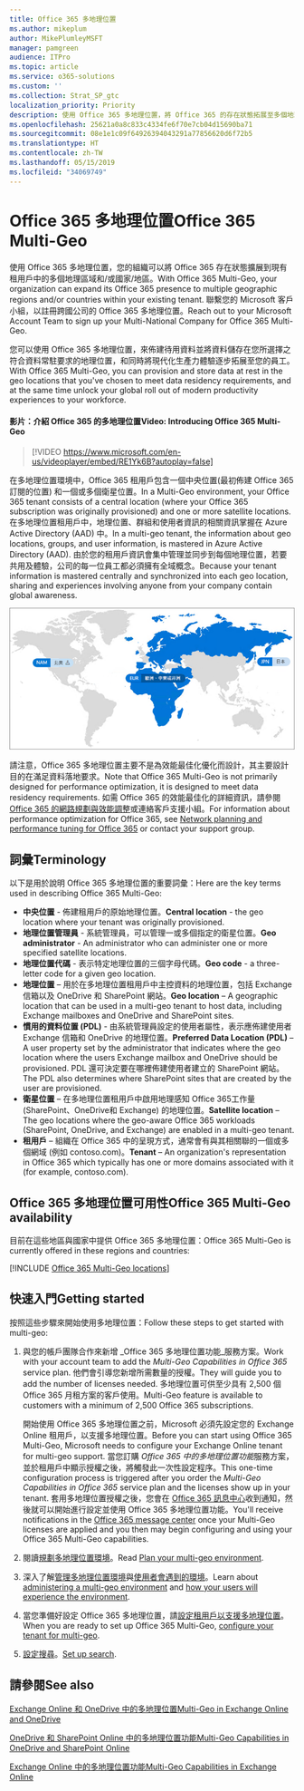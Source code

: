```yaml
---
title: Office 365 多地理位置
ms.author: mikeplum
author: MikePlumleyMSFT
manager: pamgreen
audience: ITPro
ms.topic: article
ms.service: o365-solutions
ms.custom: ''
ms.collection: Strat_SP_gtc
localization_priority: Priority
description: 使用 Office 365 多地理位置，將 Office 365 的存在狀態拓展至多個地理區域。
ms.openlocfilehash: 25621a0a8c833c4334fe6f70e7cb04d15690ba71
ms.sourcegitcommit: 08e1e1c09f64926394043291a77856620d6f72b5
ms.translationtype: HT
ms.contentlocale: zh-TW
ms.lasthandoff: 05/15/2019
ms.locfileid: "34069749"
---
```

# <a name="office-365-multi-geo"></a><span data-ttu-id="bdef3-103">Office 365 多地理位置</span><span class="sxs-lookup"><span data-stu-id="bdef3-103">Office 365 Multi-Geo</span></span>

<span data-ttu-id="bdef3-104">使用 Office 365 多地理位置，您的組織可以將 Office 365 存在狀態擴展到現有租用戶中的多個地理區域和/或國家/地區。</span><span class="sxs-lookup"><span data-stu-id="bdef3-104">With Office 365 Multi-Geo, your organization can expand its Office 365 presence to multiple geographic regions and/or countries within your existing tenant.</span></span> <span data-ttu-id="bdef3-105">聯繫您的 Microsoft 客戶小組，以註冊跨國公司的 Office 365 多地理位置。</span><span class="sxs-lookup"><span data-stu-id="bdef3-105">Reach out to your Microsoft Account Team to sign up your Multi-National Company for Office 365 Multi-Geo.</span></span>
  
<span data-ttu-id="bdef3-106">您可以使用 Office 365 多地理位置，來佈建待用資料並將資料儲存在您所選擇之符合資料常駐要求的地理位置，和同時將現代化生產力體驗逐步拓展至您的員工。</span><span class="sxs-lookup"><span data-stu-id="bdef3-106">With Office 365 Multi-Geo, you can provision and store data at rest in the geo locations that you've chosen to meet data residency requirements, and at the same time unlock your global roll out of modern productivity experiences to your workforce.</span></span>

#### <a name="video-introducing-office-365-multi-geo"></a><span data-ttu-id="bdef3-107">影片：介紹 Office 365 的多地理位置</span><span class="sxs-lookup"><span data-stu-id="bdef3-107">Video: Introducing Office 365 Multi-Geo</span></span>

> [!VIDEO https://www.microsoft.com/en-us/videoplayer/embed/RE1Yk6B?autoplay=false]

<span data-ttu-id="bdef3-108">在多地理位置環境中，Office 365 租用戶包含一個中央位置(最初佈建 Office 365 訂閱的位置) 和一個或多個衛星位置。</span><span class="sxs-lookup"><span data-stu-id="bdef3-108">In a Multi-Geo environment, your Office 365 tenant consists of a central location (where your Office 365 subscription was originally provisioned) and one or more satellite locations.</span></span> <span data-ttu-id="bdef3-109">在多地理位置租用戶中，地理位置、群組和使用者資訊的相關資訊掌握在 Azure Active Directory (AAD) 中。</span><span class="sxs-lookup"><span data-stu-id="bdef3-109">In a multi-geo tenant, the information about geo locations, groups, and user information, is mastered in Azure Active Directory (AAD).</span></span> <span data-ttu-id="bdef3-110">由於您的租用戶資訊會集中管理並同步到每個地理位置，若要共用及體驗，公司的每一位員工都必須擁有全域概念。</span><span class="sxs-lookup"><span data-stu-id="bdef3-110">Because your tenant information is mastered centrally and synchronized into each geo location, sharing and experiences involving anyone from your company contain global awareness.</span></span>

![SharePoint 系統管理中心內多地理位置地圖的螢幕擷取畫面](media/multi-geo-world-map.png)

<span data-ttu-id="bdef3-112">請注意，Office 365 多地理位置主要不是為效能最佳化優化而設計，其主要設計目的在滿足資料落地要求。</span><span class="sxs-lookup"><span data-stu-id="bdef3-112">Note that Office 365 Multi-Geo is not primarily designed for performance optimization, it is designed to meet data residency requirements.</span></span> <span data-ttu-id="bdef3-113">如需 Office 365 的效能最佳化的詳細資訊，請參閱 [ Office 365 的網路規劃與效能調整](https://support.office.com/article/e5f1228c-da3c-4654-bf16-d163daee8848)或連絡客戶支援小組。</span><span class="sxs-lookup"><span data-stu-id="bdef3-113">For information about performance optimization for Office 365, see [Network planning and performance tuning for Office 365](https://support.office.com/article/e5f1228c-da3c-4654-bf16-d163daee8848) or contact your support group.</span></span>

## <a name="terminology"></a><span data-ttu-id="bdef3-114">詞彙</span><span class="sxs-lookup"><span data-stu-id="bdef3-114">Terminology</span></span>

<span data-ttu-id="bdef3-115">以下是用於說明 Office 365 多地理位置的重要詞彙：</span><span class="sxs-lookup"><span data-stu-id="bdef3-115">Here are the key terms used in describing Office 365 Multi-Geo:</span></span>

- <span data-ttu-id="bdef3-116">**中央位置** - 佈建租用戶的原始地理位置。</span><span class="sxs-lookup"><span data-stu-id="bdef3-116">**Central location** - the geo location where your tenant was originally provisioned.</span></span>
- <span data-ttu-id="bdef3-117">**地理位置管理員** - 系統管理員，可以管理一或多個指定的衛星位置。</span><span class="sxs-lookup"><span data-stu-id="bdef3-117">**Geo administrator** - An administrator who can administer one or more specified satellite locations.</span></span>
- <span data-ttu-id="bdef3-118">**地理位置代碼** - 表示特定地理位置的三個字母代碼。</span><span class="sxs-lookup"><span data-stu-id="bdef3-118">**Geo code** - a three-letter code for a given geo location.</span></span>
- <span data-ttu-id="bdef3-119">**地理位置** – 用於在多地理位置租用戶中主控資料的地理位置，包括 Exchange 信箱以及 OneDrive 和 SharePoint 網站。</span><span class="sxs-lookup"><span data-stu-id="bdef3-119">**Geo location** – A geographic location that can be used in a multi-geo tenant to host data, including Exchange mailboxes and OneDrive and SharePoint sites.</span></span>
- <span data-ttu-id="bdef3-120">**慣用的資料位置 (PDL)** - 由系統管理員設定的使用者屬性，表示應佈建使用者 Exchange 信箱和 OneDrive 的地理位置。</span><span class="sxs-lookup"><span data-stu-id="bdef3-120">**Preferred Data Location (PDL)** – A user property set by the administrator that indicates where the geo location where the users Exchange mailbox and OneDrive should be provisioned.</span></span> <span data-ttu-id="bdef3-121">PDL 還可決定要在哪裡佈建使用者建立的 SharePoint 網站。</span><span class="sxs-lookup"><span data-stu-id="bdef3-121">The PDL also determines where SharePoint sites that are created by the user are provisioned.</span></span>
- <span data-ttu-id="bdef3-122">**衛星位置** – 在多地理位置租用戶中啟用地理感知 Office 365工作量 (SharePoint、OneDrive和 Exchange) 的地理位置。</span><span class="sxs-lookup"><span data-stu-id="bdef3-122">**Satellite location** – The geo locations where the geo-aware Office 365 workloads (SharePoint, OneDrive, and Exchange) are enabled in a multi-geo tenant.</span></span>
- <span data-ttu-id="bdef3-123">**租用戶** – 組織在 Office 365 中的呈現方式，通常會有與其相關聯的一個或多個網域 (例如 contoso.com)。</span><span class="sxs-lookup"><span data-stu-id="bdef3-123">**Tenant** – An organization's representation in Office 365 which typically has one or more domains associated with it (for example, contoso.com).</span></span>

## <a name="office-365-multi-geo-availability"></a><span data-ttu-id="bdef3-124">Office 365 多地理位置可用性</span><span class="sxs-lookup"><span data-stu-id="bdef3-124">Office 365 Multi-Geo availability</span></span>

<span data-ttu-id="bdef3-125">目前在這些地區與國家中提供 Office 365 多地理位置：</span><span class="sxs-lookup"><span data-stu-id="bdef3-125">Office 365 Multi-Geo is currently offered in these regions and countries:</span></span>

[!INCLUDE [Office 365 Multi-Geo locations](includes/office-365-multi-geo-locations.md)]

## <a name="getting-started"></a><span data-ttu-id="bdef3-126">快速入門</span><span class="sxs-lookup"><span data-stu-id="bdef3-126">Getting started</span></span>

<span data-ttu-id="bdef3-127">按照這些步驟來開始使用多地理位置：</span><span class="sxs-lookup"><span data-stu-id="bdef3-127">Follow these steps to get started with multi-geo:</span></span>

1. <span data-ttu-id="bdef3-128">與您的帳戶團隊合作來新增 _Office 365 多地理位置功能_服務方案。</span><span class="sxs-lookup"><span data-stu-id="bdef3-128">Work with your account team to add the _Multi-Geo Capabilities in Office 365_ service plan.</span></span> <span data-ttu-id="bdef3-129">他們會引導您新增所需數量的授權。</span><span class="sxs-lookup"><span data-stu-id="bdef3-129">They will guide you to add the number of licenses needed.</span></span> <span data-ttu-id="bdef3-130">多地理位置可供至少具有 2,500 個 Office 365 月租方案的客戶使用。</span><span class="sxs-lookup"><span data-stu-id="bdef3-130">Multi-Geo feature is available to customers with a minimum of 2,500 Office 365 subscriptions.</span></span>

   <span data-ttu-id="bdef3-131">開始使用 Office 365 多地理位置之前，Microsoft 必須先設定您的 Exchange Online 租用戶，以支援多地理位置。</span><span class="sxs-lookup"><span data-stu-id="bdef3-131">Before you can start using Office 365 Multi-Geo, Microsoft needs to configure your Exchange Online tenant for multi-geo support.</span></span> <span data-ttu-id="bdef3-132">當您訂購 *Office 365 中的多地理位置功能*服務方案，並於租用戶中顯示授權之後，將觸發此一次性設定程序。</span><span class="sxs-lookup"><span data-stu-id="bdef3-132">This one-time configuration process is triggered after you order the *Multi-Geo Capabilities in Office 365* service plan and the licenses show up in your tenant.</span></span> <span data-ttu-id="bdef3-133">套用多地理位置授權之後，您會在 [Office 365 訊息中心](https://support.office.com/article/38FB3333-BFCC-4340-A37B-DEDA509C2093)收到通知，然後就可以開始進行設定並使用 Office 365 多地理位置功能。</span><span class="sxs-lookup"><span data-stu-id="bdef3-133">You'll receive notifications in the [Office 365 message center](https://support.office.com/article/38FB3333-BFCC-4340-A37B-DEDA509C2093) once your Multi-Geo licenses are applied and you then may begin configuring and using your Office 365 Multi-Geo capabilities.</span></span>

2. <span data-ttu-id="bdef3-134">閱讀[規劃多地理位置環境](plan-for-multi-geo.md)。</span><span class="sxs-lookup"><span data-stu-id="bdef3-134">Read [Plan your multi-geo environment](plan-for-multi-geo.md).</span></span>

3. <span data-ttu-id="bdef3-135">深入了解[管理多地理位置環境](administering-a-multi-geo-environment.md)與[使用者會遇到的環境](multi-geo-user-experience.md)。</span><span class="sxs-lookup"><span data-stu-id="bdef3-135">Learn about [administering a multi-geo environment](administering-a-multi-geo-environment.md) and [how your users will experience the environment](multi-geo-user-experience.md).</span></span>

4. <span data-ttu-id="bdef3-136">當您準備好設定 Office 365 多地理位置，請[設定租用戶以支援多地理位置](multi-geo-tenant-configuration.md)。</span><span class="sxs-lookup"><span data-stu-id="bdef3-136">When you are ready to set up Office 365 Multi-Geo, [configure your tenant for multi-geo](multi-geo-tenant-configuration.md).</span></span>

5. <span data-ttu-id="bdef3-137">[設定搜尋](configure-search-for-multi-geo.md)。</span><span class="sxs-lookup"><span data-stu-id="bdef3-137">[Set up search](configure-search-for-multi-geo.md).</span></span>

## <a name="see-also"></a><span data-ttu-id="bdef3-138">請參閱</span><span class="sxs-lookup"><span data-stu-id="bdef3-138">See also</span></span>

[<span data-ttu-id="bdef3-139">Exchange Online 和 OneDrive 中的多地理位置</span><span class="sxs-lookup"><span data-stu-id="bdef3-139">Multi-Geo in Exchange Online and OneDrive</span></span>](https://Aka.ms/GoMultiGeo)

[<span data-ttu-id="bdef3-140">OneDrive 和 SharePoint Online 中的多地理位置功能</span><span class="sxs-lookup"><span data-stu-id="bdef3-140">Multi-Geo Capabilities in OneDrive and SharePoint Online</span></span>](https://docs.microsoft.com/office365/enterprise/multi-geo-capabilities-in-onedrive-and-sharepoint-online-in-office-365)

[<span data-ttu-id="bdef3-141">Exchange Online 中的多地理位置功能</span><span class="sxs-lookup"><span data-stu-id="bdef3-141">Multi-Geo Capabilities in Exchange Online</span></span>](https://docs.microsoft.com/office365/enterprise/multi-geo-capabilities-in-exchange-online)

